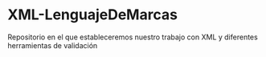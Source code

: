 # XML-LenguajeDeMarcas
Repositorio en el que estableceremos nuestro trabajo con XML y diferentes herramientas de validación
